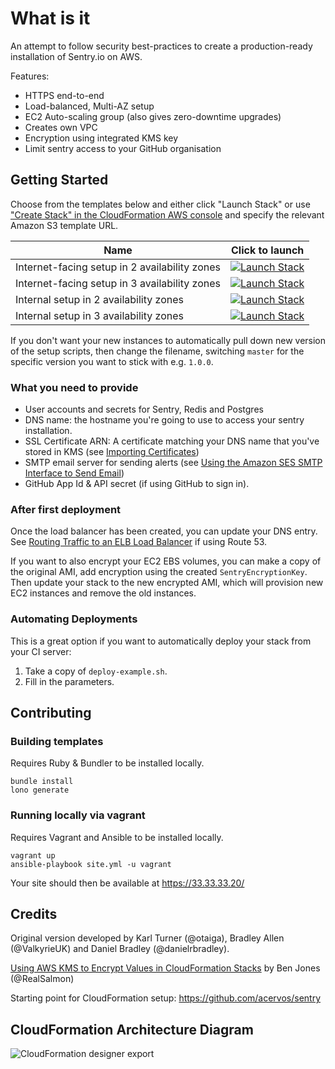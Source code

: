 # What is it

An attempt to follow security best-practices to create a production-ready installation of Sentry.io on AWS.

Features:
- HTTPS end-to-end
- Load-balanced, Multi-AZ setup
- EC2 Auto-scaling group (also gives zero-downtime upgrades)
- Creates own VPC
- Encryption using integrated KMS key
- Limit sentry access to your GitHub organisation

## Getting Started

[master-internet-facing-2az]: https://console.aws.amazon.com/cloudformation/home#/stacks/new?stackName=sentry&templateURL=https:%2F%2Fs3.amazonaws.com/cloudformation-sentry/master-internet-facing-2az.yaml
[master-internet-facing-3az]: https://console.aws.amazon.com/cloudformation/home#/stacks/new?stackName=sentry&templateURL=https:%2F%2Fs3.amazonaws.com/cloudformation-sentry/master-internet-facing-3az.yaml
[master-internal-2az]: https://console.aws.amazon.com/cloudformation/home#/stacks/new?stackName=sentry&templateURL=https:%2F%2Fs3.amazonaws.com/cloudformation-sentry/master-internal-2az.yaml
[master-internal-3az]: https://console.aws.amazon.com/cloudformation/home#/stacks/new?stackName=sentry&templateURL=https:%2F%2Fs3.amazonaws.com/cloudformation-sentry/master-internal-3az.yaml

Choose from the templates below and either click "Launch Stack" or use ["Create Stack" in the CloudFormation AWS console](https://console.aws.amazon.com/cloudformation/home?#/stacks/new) and specify the relevant Amazon S3 template URL.

| Name                                          | Click to launch                                                        |
| --------------------------------------------- | ---------------------------------------------------------------------- |
| Internet-facing setup in 2 availability zones | [![Launch Stack](assets/launch-stack.png)][master-internet-facing-2az] |
| Internet-facing setup in 3 availability zones | [![Launch Stack](assets/launch-stack.png)][master-internet-facing-3az] |
| Internal setup in 2 availability zones        | [![Launch Stack](assets/launch-stack.png)][master-internal-2az]        |
| Internal setup in 3 availability zones        | [![Launch Stack](assets/launch-stack.png)][master-internal-3az]        |

If you don't want your new instances to automatically pull down new version of the setup scripts, then change the filename, switching `master` for the specific version you want to stick with e.g. `1.0.0`.

### What you need to provide

- User accounts and secrets for Sentry, Redis and Postgres
- DNS name: the hostname you're going to use to access your sentry installation.
- SSL Certificate ARN: A certificate matching your DNS name that you've stored in KMS (see [Importing Certificates](http://docs.aws.amazon.com/acm/latest/userguide/import-certificate.html))
- SMTP email server for sending alerts (see [Using the Amazon SES SMTP Interface to Send Email](http://docs.aws.amazon.com/ses/latest/DeveloperGuide/send-email-smtp.html))
- GitHub App Id & API secret (if using GitHub to sign in).

### After first deployment

Once the load balancer has been created, you can update your DNS entry. See [Routing Traffic to an ELB Load Balancer](http://docs.aws.amazon.com/Route53/latest/DeveloperGuide/routing-to-elb-load-balancer.html) if using Route 53.

If you want to also encrypt your EC2 EBS volumes, you can make a copy of the original AMI, add encryption using the created `SentryEncryptionKey`. Then update your stack to the new encrypted AMI, which will provision new EC2 instances and remove the old instances.

### Automating Deployments

This is a great option if you want to automatically deploy your stack from your CI server:

1. Take a copy of `deploy-example.sh`.
2. Fill in the parameters.

## Contributing

### Building templates

Requires Ruby & Bundler to be installed locally.

```
bundle install
lono generate
```

### Running locally via vagrant

Requires Vagrant and Ansible to be installed locally.

```
vagrant up
ansible-playbook site.yml -u vagrant
```

Your site should then be available at https://33.33.33.20/

## Credits

Original version developed by Karl Turner (@otaiga), Bradley Allen (@ValkyrieUK) and Daniel Bradley (@danielrbradley).

[Using AWS KMS to Encrypt Values in CloudFormation Stacks](https://ben.fogbutter.com/2016/02/22/using-kms-to-encrypt-cloud-formation-values.html) by Ben Jones (@RealSalmon)

Starting point for CloudFormation setup: https://github.com/acervos/sentry

## CloudFormation Architecture Diagram

![CloudFormation designer export](assets/cloud-formation-designer.png)
